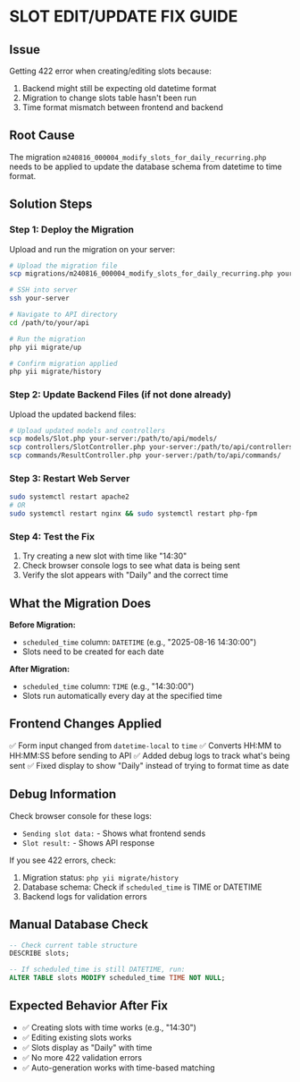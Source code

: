 # SLOT EDIT/UPDATE FIX GUIDE

## Issue
Getting 422 error when creating/editing slots because:
1. Backend might still be expecting old datetime format
2. Migration to change slots table hasn't been run
3. Time format mismatch between frontend and backend

## Root Cause
The migration `m240816_000004_modify_slots_for_daily_recurring.php` needs to be applied to update the database schema from datetime to time format.

## Solution Steps

### Step 1: Deploy the Migration
Upload and run the migration on your server:

```bash
# Upload the migration file
scp migrations/m240816_000004_modify_slots_for_daily_recurring.php your-server:/path/to/api/migrations/

# SSH into server
ssh your-server

# Navigate to API directory
cd /path/to/your/api

# Run the migration
php yii migrate/up

# Confirm migration applied
php yii migrate/history
```

### Step 2: Update Backend Files (if not done already)
Upload the updated backend files:

```bash
# Upload updated models and controllers
scp models/Slot.php your-server:/path/to/api/models/
scp controllers/SlotController.php your-server:/path/to/api/controllers/
scp commands/ResultController.php your-server:/path/to/api/commands/
```

### Step 3: Restart Web Server
```bash
sudo systemctl restart apache2
# OR
sudo systemctl restart nginx && sudo systemctl restart php-fpm
```

### Step 4: Test the Fix
1. Try creating a new slot with time like "14:30"
2. Check browser console logs to see what data is being sent
3. Verify the slot appears with "Daily" and the correct time

## What the Migration Does

**Before Migration:**
- `scheduled_time` column: `DATETIME` (e.g., "2025-08-16 14:30:00")
- Slots need to be created for each date

**After Migration:**
- `scheduled_time` column: `TIME` (e.g., "14:30:00")  
- Slots run automatically every day at the specified time

## Frontend Changes Applied
✅ Form input changed from `datetime-local` to `time`
✅ Converts HH:MM to HH:MM:SS before sending to API
✅ Added debug logs to track what's being sent
✅ Fixed display to show "Daily" instead of trying to format time as date

## Debug Information
Check browser console for these logs:
- `Sending slot data:` - Shows what frontend sends
- `Slot result:` - Shows API response

If you see 422 errors, check:
1. Migration status: `php yii migrate/history`
2. Database schema: Check if `scheduled_time` is TIME or DATETIME
3. Backend logs for validation errors

## Manual Database Check
```sql
-- Check current table structure
DESCRIBE slots;

-- If scheduled_time is still DATETIME, run:
ALTER TABLE slots MODIFY scheduled_time TIME NOT NULL;
```

## Expected Behavior After Fix
- ✅ Creating slots with time works (e.g., "14:30")
- ✅ Editing existing slots works 
- ✅ Slots display as "Daily" with time
- ✅ No more 422 validation errors
- ✅ Auto-generation works with time-based matching
